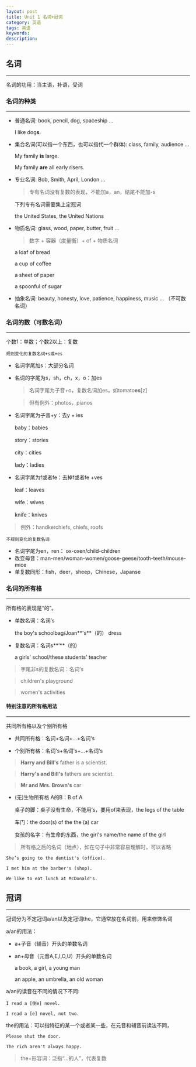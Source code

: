 ```yaml
---
layout: post
title: Unit 1 名词+冠词
category: 英语
tags: 英语
keywords: 
description: 
---
```


## 名词 

----------


名词的功用：当主语，补语，受词

### 名词的种类 ##
----------

- 普通名词: book, pencil, dog, spaceship ...

	I like dog**s**.

- 集合名词(可以指一个东西，也可以指代一个群体): class, family, audience ...

	My family **is** large.

	My family **are** all early risers.	 

- 专业名词: Bob, Smith, April, London ...

	>专有名词没有复数的表现，不能加a，an，结尾不能加-s

	下列专有名词需要集上定冠词
	
	the United States, the United Nations 
	
- 物质名词: glass, wood, paper, butter, fruit ...
	
 	>数字 + 容器（度量衡）+ of + 物质名词

 	a loaf of bread
	
 	a cup of coffee

 	a sheet of paper

 	a spoonful of sugar

- 抽象名词: beauty, honesty, love, patience, happiness, music ... （不可数名词）


### 名词的数（可数名词）
----------

个数1：单数；个数2以上：复数

	规则变化的复数名词+s或+es

- 名词字尾加s：大部分名词

- 名词的字尾为s，sh，ch，x，o：加es

	>名词字尾为子音+o，复数名词加es，如tomato**es**[z]

	>但有例外：photos，pianos

- 名词字尾为子音+y：去y + ies

 	baby：babies

 	story：stories

 	city：cities

 	lady：ladies

- 名词字尾为f或者fe：去掉f或者fe +ves

 	leaf：leaves
	
 	wife：wives

 	knife：knives
	
 >例外：handkerchiefs, chiefs, roofs

	不规则变化的复数名词

- 名词字尾为en，ren： ox-oxen/child-children
- 改变母音：man-men/woman-women/goose-geese/tooth-teeth/mouse-mice
- 单复数同形：fish，deer，sheep，Chinese，Japanse

### 名词的所有格 
----------

所有格的表现是“的”。

- 单数名词：名词’s

	the boy's schoolbag/Joan**'s**（的） dress

- 复数名词：名词s**’**（的）

 	a girls' school/these students' teacher

>字尾非s的复数名词：名词’s

>children's playground

>women's activities

#### 特别注意的所有格用法
----------

共同所有格以及个别所有格

- 共同所有格：名词+名词+...+名词’s

- 个别所有格：名词’s+名词’s+...+名词’s

>**Harry and Bill's** father is a scientist.

>**Harry's and Bill's** fathers are scientist.

>**Mr and Mrs. Brown's** car

- (无)生物所有格 A的B：B of A

 	桌子的脚：桌子没有生命，不能用’s，要用of来表现，the legs of the table

 	车门：the door(s) of the the (a) car

 	女孩的名字：有生命的东西，the girl's name/the name of the girl

>所有格之后的名词（地点），如在句子中非常容易理解时，可以省略 

 	She’s going to the dentist's (office).

 	I met him at the barber's (shop).

 	We like to eat lunch at McDonald's.


## 冠词
----------

冠词分为不定冠词a/an以及定冠词the，它通常放在名词前，用来修饰名词

a/an的用法：

- a+子音（辅音）开头的单数名词

- an+母音（元音A,E,I,O,U）开头的单数名词

 	a book, a girl, a young man

 	an apple, an umbrella, an old woman

a/an的读音在不同的情况下不同:
	
 	I read a [倒e] novel.

 	I read a [e] novel, not two.

the的用法：可以指特征的某一个或者某一些，在元音和辅音前读法不同，

 	Please shut the door.

 	The rich aren't always happy.

>the+形容词：泛指“...的人”，代表复数




